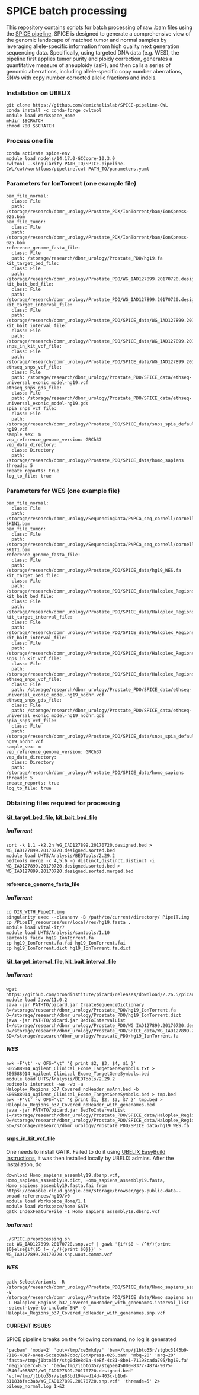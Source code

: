 # SPICE batch processing

This repository contains scripts for batch processing of raw .bam files using the [SPICE pipeline](https://github.com/demichelislab/SPICE-pipeline-CWL). SPICE is designed to generate a comprehensive view of the genomic landscape of matched tumor and normal samples by leveraging allele-specific information from high quality next generation sequencing data. Specifically, using targeted DNA data (e.g. WES), the pipeline first applies tumor purity and ploidy correction, generates a quantitative measure of aneuploidy (asP), and then calls a series of genomic aberrations, including allele-specific copy number aberrations, SNVs with copy number corrected allelic fractions and indels.

### Installation on UBELIX
```
git clone https://github.com/demichelislab/SPICE-pipeline-CWL
conda install -c conda-forge cwltool
module load Workspace_Home
mkdir $SCRATCH
chmod 700 $SCRATCH
```

### Process one file 
```
conda activate spice-env
module load nodejs/14.17.0-GCCcore-10.3.0
cwltool --singularity PATH_TO/SPICE-pipeline-CWL/cwl/workflows/pipeline.cwl PATH_TO/parameters.yaml

```

### Parameters for IonTorrent (one example file)
```
bam_file_normal:
  class: File
  path: /storage/research/dbmr_urology/Prostate_PDX/IonTorrent/bam/IonXpress-026.bam
bam_file_tumor:
  class: File
  path: /storage/research/dbmr_urology/Prostate_PDX/IonTorrent/bam/IonXpress-025.bam
reference_genome_fasta_file:
  class: File
  path: /storage/research/dbmr_urology/Prostate_PDO/hg19.fa
kit_target_bed_file:
  class: File
  path: /storage/research/dbmr_urology/Prostate_PDO/WG_IAD127899.20170720.designed.sorted.merged.bed
kit_bait_bed_file:
  class: File
  path: /storage/research/dbmr_urology/Prostate_PDO/WG_IAD127899.20170720.designed.sorted.merged.bed
kit_target_interval_file:
  class: File
  path: /storage/research/dbmr_urology/Prostate_PDO/SPICE_data/WG_IAD127899.20170720.interval_list
kit_bait_interval_file:
  class: File
  path: /storage/research/dbmr_urology/Prostate_PDO/SPICE_data/WG_IAD127899.20170720.interval_list
snps_in_kit_vcf_file:
  class: File
  path: /storage/research/dbmr_urology/Prostate_PDO/SPICE_data/WG_IAD127899.20170720.snp.vcf
ethseq_snps_vcf_file:
  class: File
  path: /storage/research/dbmr_urology/Prostate_PDO/SPICE_data/ethseq-universal_exonic_model-hg19.vcf
ethseq_snps_gds_file:
  class: File
  path: /storage/research/dbmr_urology/Prostate_PDO/SPICE_data/ethseq-universal_exonic_model-hg19.gds
spia_snps_vcf_file:
  class: File
  path: /storage/research/dbmr_urology/Prostate_PDO/SPICE_data/snps_spia_default-hg19.vcf
sample_sex: m
vep_reference_genome_version: GRCh37
vep_data_directory:
  class: Directory
  path: /storage/research/dbmr_urology/Prostate_PDO/SPICE_data/homo_sapiens
threads: 5
create_reports: true
log_to_file: true
```

### Parameters for WES (one example file)
```
bam_file_normal:
  class: File
  path: /storage/research/dbmr_urology/SequencingData/PNPCa_seq_cornell/cornell_wes/PM1548-SK1N1.bam
bam_file_tumor:
  class: File
  path: /storage/research/dbmr_urology/SequencingData/PNPCa_seq_cornell/cornell_wes/PM1548-SK1T1.bam
reference_genome_fasta_file:
  class: File
  path: /storage/research/dbmr_urology/Prostate_PDO/SPICE_data/hg19_WES.fa
kit_target_bed_file:
  class: File
  path: /storage/research/dbmr_urology/Prostate_PDO/SPICE_data/Haloplex_Regions_b37_Covered_noHeader_with_genenames.bed
kit_bait_bed_file:
  class: File
  path: /storage/research/dbmr_urology/Prostate_PDO/SPICE_data/Haloplex_Regions_b37_Covered_noHeader_with_genenames.bed
kit_target_interval_file:
  class: File
  path: /storage/research/dbmr_urology/Prostate_PDO/SPICE_data/Haloplex_Regions_b37_Covered_noHeader_with_genenames.interval_list
kit_bait_interval_file:
  class: File
  path: /storage/research/dbmr_urology/Prostate_PDO/SPICE_data/Haloplex_Regions_b37_Covered_noHeader_with_genenames.interval_list
snps_in_kit_vcf_file:
  class: File
  path: /storage/research/dbmr_urology/Prostate_PDO/SPICE_data/Haloplex_Regions_b37_Covered_noHeader_with_genenames.snp.vcf
ethseq_snps_vcf_file:
  class: File
  path: /storage/research/dbmr_urology/Prostate_PDO/SPICE_data/ethseq-universal_exonic_model-hg19_nochr.vcf
ethseq_snps_gds_file:
  class: File
  path: /storage/research/dbmr_urology/Prostate_PDO/SPICE_data/ethseq-universal_exonic_model-hg19_nochr.gds
spia_snps_vcf_file:
  class: File
  path: /storage/research/dbmr_urology/Prostate_PDO/SPICE_data/snps_spia_default-hg19_nochr.vcf
sample_sex: m
vep_reference_genome_version: GRCh37
vep_data_directory:
  class: Directory
  path: /storage/research/dbmr_urology/Prostate_PDO/SPICE_data/homo_sapiens
threads: 5
create_reports: true
log_to_file: true
```

### Obtaining files required for processing

#### kit_target_bed_file, kit_bait_bed_file

##### IonTorrent

```
sort -k 1,1 -k2,2n WG_IAD127899.20170720.designed.bed > WG_IAD127899.20170720.designed.sorted.bed
module load UHTS/Analysis/BEDTools/2.29.2
bedtools merge -c 4,5,6 -o distinct,distinct,distinct -i WG_IAD127899.20170720.designed.sorted.bed > WG_IAD127899.20170720.designed.sorted.merged.bed
```

#### reference_genome_fasta_file

##### IonTorrent
```
cd DIR_WITH_PipeIT.img
singularity exec --cleanenv -B /path/to/current/directory/ PipeIT.img cp /PipeIT_resources/usr/local/res/hg19.fasta .
module load vital-it/7
module load UHTS/Analysis/samtools/1.10
samtools faidx hg19_IonTorrent.fa
cp hg19_IonTorrent.fa.fai hg19_IonTorrent.fai
cp hg19_IonTorrent.dict hg19_IonTorrent.fa.dict
```

#### kit_target_interval_file, kit_bait_interval_file 

##### IonTorrent
```
wget https://github.com/broadinstitute/picard/releases/download/2.26.5/picard.jar
module load Java/11.0.2
java -jar PATHTO/picard.jar CreateSequenceDictionary R=/storage/research/dbmr_urology/Prostate_PDO/hg19_IonTorrent.fa O=/storage/research/dbmr_urology/Prostate_PDO/hg19_IonTorrent.dict
java -jar PATHTO/picard.jar BedToIntervalList  I=/storage/research/dbmr_urology/Prostate_PDO/WG_IAD127899.20170720.designed.sorted.merged.bed O=/storage/research/dbmr_urology/Prostate_PDO/SPICE_data/WG_IAD127899.20170720.interval_list SD=/storage/research/dbmr_urology/Prostate_PDO/hg19_IonTorrent.fa
```

##### WES
```
awk -F'\t' -v OFS="\t" '{ print $2, $3, $4, $1 }' S06588914_Agilent_Clinical_Exome_TargetGeneSymbols.txt > S06588914_Agilent_Clinical_Exome_TargetGeneSymbols.bed
module load UHTS/Analysis/BEDTools/2.29.2
bedtools intersect -wa -wb -a Haloplex_Regions_b37_Covered_noHeader_noAnn.bed -b S06588914_Agilent_Clinical_Exome_TargetGeneSymbols.bed > tmp.bed
awk -F'\t' -v OFS="\t" '{ print $1, $2, $3, $7 }' tmp.bed > Haloplex_Regions_b37_Covered_noHeader_with_genenames.bed
java -jar PATHTO/picard.jar BedToIntervalList I=/storage/research/dbmr_urology/Prostate_PDO/SPICE_data/Haloplex_Regions_b37_Covered_noHeader_with_genenames.bed O=/storage/research/dbmr_urology/Prostate_PDO/SPICE_data/Haloplex_Regions_b37_Covered_noHeader_with_genenames.interval_list SD=/storage/research/dbmr_urology/Prostate_PDO/SPICE_data/hg19_WES.fa
```

#### snps_in_kit_vcf_file

One needs to install GATK. Failed to do it using [UBELIX EasyBuild instructions](https://hpc-unibe-ch.github.io/software/EasyBuild.html), it was then installed locally by UBELIX admins. After the installation, do 

```
download Homo_sapiens_assembly19.dbsnp.vcf, Homo_sapiens_assembly19.dict, Homo_sapiens_assembly19.fasta, Homo_sapiens_assembly19.fasta.fai from https://console.cloud.google.com/storage/browser/gcp-public-data--broad-references/hg19/v0
module load Workspace_Home/1.1
module load Workspace/home GATK
gatk IndexFeatureFile -I Homo_sapiens_assembly19.dbsnp.vcf
```

##### IonTorrent
```
./SPICE.preprocessing.sh
cat WG_IAD127899.20170720.snp.vcf | gawk '{if($0 ~ /^#/){print $0}else{if($5 !~ /,/){print $0}}}' > WG_IAD127899.20170720.snp.wout.comma.vcf
```

##### WES
```
gatk SelectVariants -R /storage/research/dbmr_urology/Prostate_PDO/SPICE_data/Homo_sapiens_assembly19.fasta -V /storage/research/dbmr_urology/Prostate_PDO/SPICE_data/Homo_sapiens_assembly19.dbsnp.vcf -L Haloplex_Regions_b37_Covered_noHeader_with_genenames.interval_list -select-type-to-include SNP -O Haloplex_Regions_b37_Covered_noHeader_with_genenames.snp.vcf
```

#### CURRENT ISSUES

SPICE pipeline breaks on the following command, no log is generated
```
'pacbam' 'mode=2' 'out=/tmp/ce3mkdyz' 'bam=/tmp/j1bto35r/stgbc3143b9-7116-40e7-a4ee-5cceb8ab7cbc/IonXpress-026.bam' 'mbq=20' 'mrq=20' 'fasta=/tmp/j1bto35r/stg0d8e8d0a-4e8f-4c81-8be1-71198cada795/hg19.fa' 'regionperc=0.5' 'bed=/tmp/j1bto35r/stg5ee45000-8377-4874-9075-d540fa068871/WG_IAD127899.20170720.designed.bed' 'vcf=/tmp/j1bto35r/stg83bd194e-d14d-403c-b1bd-31183bfac3ab/WG_IAD127899.20170720.snp.vcf' 'threads=5' 2> pileup_normal.log 1>&2
```

